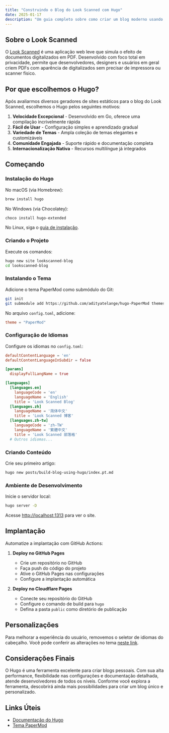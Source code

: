 ```yaml
---
title: "Construindo o Blog do Look Scanned com Hugo"
date: 2025-01-17
description: "Um guia completo sobre como criar um blog moderno usando o gerador de sites estáticos Hugo. Da instalação à implantação, incluindo configurações e personalizações - um guia prático para desenvolvedores de todos os níveis."
---
```


## Sobre o Look Scanned

O [Look Scanned](https://lookscanned.io) é uma aplicação web leve que simula o efeito de documentos digitalizados em PDF. Desenvolvido com foco total em privacidade, permite que desenvolvedores, designers e usuários em geral criem PDFs com aparência de digitalizados sem precisar de impressora ou scanner físico.

## Por que escolhemos o Hugo?

Após avaliarmos diversos geradores de sites estáticos para o blog do Look Scanned, escolhemos o Hugo pelos seguintes motivos:

1. **Velocidade Excepcional** - Desenvolvido em Go, oferece uma compilação incrivelmente rápida
2. **Fácil de Usar** - Configuração simples e aprendizado gradual
3. **Variedade de Temas** - Ampla coleção de temas elegantes e customizáveis
4. **Comunidade Engajada** - Suporte rápido e documentação completa
5. **Internacionalização Nativa** - Recursos multilíngue já integrados

## Começando

### Instalação do Hugo

No macOS (via Homebrew):

```bash
brew install hugo
```

No Windows (via Chocolatey):

```bash
choco install hugo-extended
```

No Linux, siga o [guia de instalação](https://gohugo.io/installation/linux/).

### Criando o Projeto

Execute os comandos:

```bash
hugo new site lookscanned-blog
cd lookscanned-blog
```

### Instalando o Tema

Adicione o tema PaperMod como submódulo do Git:

```bash
git init
git submodule add https://github.com/adityatelange/hugo-PaperMod themes/PaperMod
```

No arquivo `config.toml`, adicione:

```toml
theme = "PaperMod"
```

### Configuração de Idiomas

Configure os idiomas no `config.toml`:

```toml
defaultContentLanguage = 'en'
defaultContentLanguageInSubdir = false

[params]
  displayFullLangName = true

[languages]
  [languages.en]
    languageCode = 'en'
    languageName = 'English'
    title = 'Look Scanned Blog'
  [languages.zh]
    languageName = '简体中文'
    title = 'Look Scanned 博客'
  [languages.zh-tw]
    languageCode = 'zh-TW'
    languageName = '繁體中文'
    title = 'Look Scanned 部落格'
  # Outros idiomas...
```

### Criando Conteúdo

Crie seu primeiro artigo:

```bash
hugo new posts/build-blog-using-hugo/index.pt.md
```

### Ambiente de Desenvolvimento

Inicie o servidor local:

```bash
hugo server -D
```

Acesse [http://localhost:1313](http://localhost:1313) para ver o site.

## Implantação

Automatize a implantação com GitHub Actions:

1. **Deploy no GitHub Pages**

   - Crie um repositório no GitHub
   - Faça push do código do projeto
   - Ative o GitHub Pages nas configurações
   - Configure a implantação automática

2. **Deploy no Cloudflare Pages**
   - Conecte seu repositório do GitHub
   - Configure o comando de build para `hugo`
   - Defina a pasta `public` como diretório de publicação

## Personalizações

Para melhorar a experiência do usuário, removemos o seletor de idiomas do cabeçalho. Você pode conferir as alterações no tema [neste link](https://github.com/lookscanned/lookscanned-blog/blob/main/layouts/partials/header.html).

## Considerações Finais

O Hugo é uma ferramenta excelente para criar blogs pessoais. Com sua alta performance, flexibilidade nas configurações e documentação detalhada, atende desenvolvedores de todos os níveis. Conforme você explora a ferramenta, descobrirá ainda mais possibilidades para criar um blog único e personalizado.

## Links Úteis

- [Documentação do Hugo](https://gohugo.io/documentation/)
- [Tema PaperMod](https://github.com/adityatelange/hugo-PaperMod)
